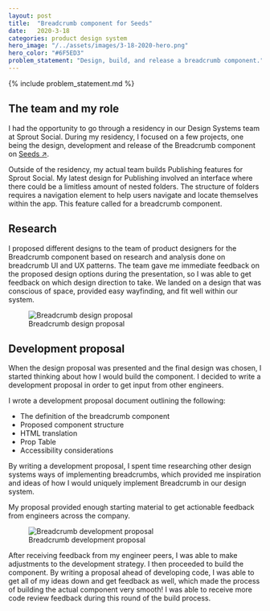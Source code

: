 ```yaml
---
layout: post
title:  "Breadcrumb component for Seeds"
date:   2020-3-18
categories: product design system
hero_image: "/../assets/images/3-18-2020-hero.png"
hero_color: "#6F5ED3"
problem_statement: "Design, build, and release a breadcrumb component."
---
```


{% include problem_statement.md %}

## The team and my role
I had the opportunity to go through a residency in our Design Systems team at Sprout Social. During my residency, I focused on a few projects, one being the design, development and release of the Breadcrumb component on <a target="_blank" title="Sprout Social's Seeds" href="https://seeds.sproutsocial.com">Seeds ↗</a>.

Outside of the residency, my actual team builds Publishing features for Sprout Social. My latest design for Publishing involved an interface where there could be a limitless amount of nested folders. The structure of folders requires a navigation element to help users navigate and locate themselves within the app. This feature called for a breadcrumb component.

## Research
I proposed different designs to the team of product designers for the Breadcrumb component based on research and analysis done on breadcrumb UI and UX patterns. The team gave me immediate feedback on the proposed design options during the presentation, so I was able to get feedback on which design direction to take. We landed on a design that was conscious of space, provided easy wayfinding, and fit well within our system.

<figure>
	<img src="{{ site.baseurl }}/assets/images/breadcrumb-1.png" title="Breadcrumb design proposal" />
	<figcaption class="media-caption center">Breadcrumb design proposal</figcaption>
</figure>

## Development proposal

When the design proposal was presented and the final design was chosen, I started thinking about how I would build the component. I decided to write a development proposal in order to get input from other engineers.

I wrote a development proposal document outlining the following:
* The definition of the breadcrumb component
* Proposed component structure
* HTML translation
* Prop Table
* Accessibility considerations

By writing a development proposal, I spent time researching other design systems ways of implementing breadcrumbs, which provided me inspiration and ideas of how I would uniquely implement Breadcrumb in our design system.

My proposal provided enough starting material to get actionable feedback from engineers across the company.

<figure>
	<img src="{{ site.baseurl }}/assets/images/breadcrumb-2.png" title="Breadcrumb development proposal" />
	<figcaption class="media-caption center">Breadcrumb development proposal</figcaption>
</figure>

After receiving feedback from my engineer peers, I was able to make adjustments to the development strategy. I then proceeded to build the component. By writing a proposal ahead of developing code, I was able to get all of my ideas down and get feedback as well, which made the process of building the actual component very smooth! I was able to receive more code review feedback during this round of the build process.

